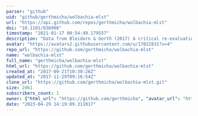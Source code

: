 ```yaml
---
parser: "github"
uid: "github/gerthmicha/wolbachia-mlst"
url: "https://api.github.com/repos/gerthmicha/wolbachia-mlst"
doi: "10.1101/836908"
timestamp: "2021-01-17 00:54:49.179557"
description: "Data from Bleidorn & Gerth (2017) A critical re-evaluation of multilocus sequence typing (MLST) efforts in Wolbachia. https://doi.org/10.1093/femsec/fix163"
avatar: "https://avatars2.githubusercontent.com/u/17022831?v=4"
repo_url: "https://github.com/gerthmicha/wolbachia-mlst"
name: "wolbachia-mlst"
full_name: "gerthmicha/wolbachia-mlst"
html_url: "https://github.com/gerthmicha/wolbachia-mlst"
created_at: "2017-09-21T10:30:26Z"
updated_at: "2017-11-29T09:16:54Z"
clone_url: "https://github.com/gerthmicha/wolbachia-mlst.git"
size: 2061
subscribers_count: 1
owner: {"html_url": "https://github.com/gerthmicha", "avatar_url": "https://avatars2.githubusercontent.com/u/17022831?v=4", "login": "gerthmicha", "type": "User"}
date: "2023-04-29 14:19:09.311017"
---
```

